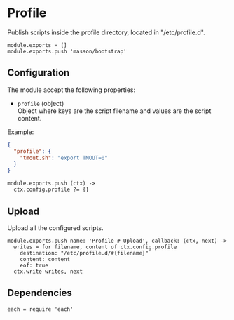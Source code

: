 
# Profile

Publish scripts inside the profile directory, located in "/etc/profile.d".

    module.exports = []
    module.exports.push 'masson/bootstrap'

## Configuration

The module accept the following properties:

*   `profile` (object)   
    Object where keys are the script filename and values are the script
    content.    

Example:

```json
{
  "profile": {
    "tmout.sh": "export TMOUT=0"
  }
}
```

    module.exports.push (ctx) ->
      ctx.config.profile ?= {}

## Upload

Upload all the configured scripts.

    module.exports.push name: 'Profile # Upload', callback: (ctx, next) ->
      writes = for filename, content of ctx.config.profile
        destination: "/etc/profile.d/#{filename}"
        content: content
        eof: true
      ctx.write writes, next

## Dependencies

    each = require 'each'
